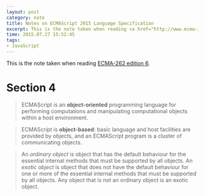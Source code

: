 ```yaml
---
layout: post
category: note
title: Notes on ECMAScript 2015 Language Specification
excerpt: This is the note taken when reading <a href="http://www.ecma-international.org/ecma-262/6.0/index.html" target="_blank">ECMA-262 edition 6</a>.
time: 2015.07.27 15:52:45
tags:
- JavaScript
---
```


This is the note taken when reading <a href="http://www.ecma-international.org/ecma-262/6.0/index.html" target="_blank">ECMA-262 edition 6</a>.

# Section 4

> ECMAScript is an **object-oriented** programming language for performing computations and manipulating computational objects within a host environment.

> ECMAScript is **object-based**: basic language and host facilities are provided by objects, and an ECMAScript program is a cluster of communicating objects.

> An *ordinary object* is object that has the default behaviour for the essential internal methods that must be supported by all objects. An *exotic object* is object that does not have the default behaviour for one or more of the essential internal methods that must be supported by all objects. Any object that is not an ordinary object is an exotic object.
